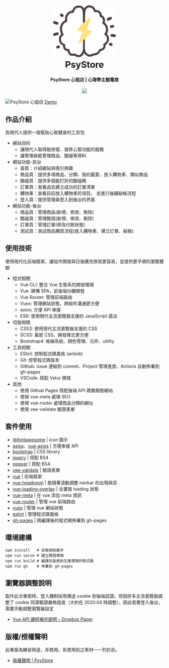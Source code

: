 <h1 align="center">
  <a href="https://ayugioh2003.github.io/psystore">
    <img src="./public/favicon.png"
         alt="PsyStore"
         width="200">
  </a>
  <br>
  PsyStore
  <br>
</h1>

<h4 align="center">
  PsyStore 心惦店 | 心理學主題電商
</h4>

<p align="center">
  <a  href="https://ayugioh2003.github.io/psystore">
    <img src="https://img.shields.io/badge/Demo-ayugioh2003-green">
  </a>
</p>

![PsyStore 心惦店](https://i.imgur.com/RYoRNAz.jpg)
[Demo](https://ayugioh2003.github.io/psystore)

## 作品介紹

為現代人提供一個幫助心智健身的工具包

* 網站目的
  * 讓現代人取得能修復、提昇心智功能的服務
  * 讓管理員能管理商品、酷碰等資料
* 網站功能-前台
  * 首頁：介紹網站與吸引興趣
  * 商品頁：提供多項商品、分類、我的最愛、放入購物車、類似商品
  * 酷碰頁：提供多個能打折的酷碰碼
  * 訂單頁：查看過去建立成功的訂單清單
  * 購物車：查看目前放入購物車的項目，
  並進行後續結帳流程
  * 登入頁：提供管理員登入到後台的界面
* 網站功能-後台
  * 商品頁：管理商品(新增、修改、刪除)
  * 酷碰頁：管理酷朋(新增、修改、刪除)
  * 訂單頁：管理訂單(修改付款狀態)
  * 測試頁：測試商品購買流程(放入購物車、建立訂單、結帳)

## 使用技術

使用現代化前端框架，讓協作開發與日後擴充修改更容易，並提供更平順的瀏覽體驗

* 程式相關
  * Vue CLI: 整合 Vue 生態系的開發環境
  * Vue: 建構 SPA，前後端分離開發
  * Vue Router: 管理前端路由
  * Vuex: 管理網站狀態，跨組件溝通更方便
  * axios: 方便 API 串接
  * ES6: 使用現代主流瀏覽器支援的 JavaScript 語法
* 切版相關
  * CSS3: 使用現代主流瀏覽器支援的 CSS 
  * SCSS: 巢嵌 CSS，開發樣式更方便
  * Bootstrap4: 格線系統、顏色管理、元件、utility
* 工具相關
  * ESlint: 控制程式碼風格 (airbnb)
  * Git: 控管程式碼版本
  * Github: issue 連結到 commit、Project 管理進度、Actions 自動佈署到 gh-pages
  * VSCode: 搭配 Vetur 開發
* 其他
  * 使用 Github Pages 搭配後端 API 建置靜態網站
  * 使用 vue-meta 處理 SEO
  * 使用 vue-router 處理商品分類的網址
  * 使用 vee-validate 驗證表單

## 套件使用

* [@fontawesome](https://fontawesome.com/how-to-use/on-the-web/setup/using-package-managers) | icon 圖示
* [axios](https://www.npmjs.com/package/axios)、[vue-axios](https://www.npmjs.com/package/vue-axios) | 方便串接 API
* [bootstrap](https://www.npmjs.com/package/bootstrap) | CSS library
* [jquery](https://www.npmjs.com/package/jquery) | 搭配 BS4
* [popper](https://www.npmjs.com/package/popper) | 搭配 BS4
* [vee-validate](https://www.npmjs.com/package/vee-validate) | 驗證表單
* [vue](https://www.npmjs.com/package/vue) | 前端框架
* [vue-headroom](https://www.npmjs.com/package/vue-headroom) | 能隨著滾動調整 navbar 的出現與否
* [vue-loading-overlay](https://www.npmjs.com/package/vue-loading-overlay) | 全畫面 loading 狀態
* [vue-meta](https://www.npmjs.com/package/vue-meta) | 在 vue 添加 meta 資訊
* [vue-router](https://www.npmjs.com/package/vue-router) | 管理 vue 前端路由
* [vuex](https://www.npmjs.com/package/vue-vuex) | 管理 vue 網站狀態
* [eslint](https://www.npmjs.com/package/eslint) | 管理程式碼風格
* [gh-pages](https://www.npmjs.com/package/gh-pages) | 將編譯後的程式碼佈署到 gh-pages


## 環境建構
```
npm install   # 安裝相依套件
npm run serve # 建立開發環境
npm run build # 編譯出能放到生產環境的程式碼
npm run gh    # 佈署到 gh-pages
```

## 瀏覽器調整說明

製作此次專案時，登入機制採用傳送 cookie 到後端認證。但因許多主流瀏覽器調整了 cookie 同源驗證嚴格程度（大約在 2020.04 時調整），因此若要登入後台，需要手動調整瀏覽器設定
* [Vue API 課程補充說明 – Dropbox Paper](https://paper.dropbox.com/doc/Vue-API-28OrjdvBouPMjspZUM7h7)


## 版權/授權聲明

此專案為練習用途，非商用。有使用到之素材一一列於此。
* [版權聲明 | PsyStore](https://ayugioh2003.github.io/psystore/#/copyright)